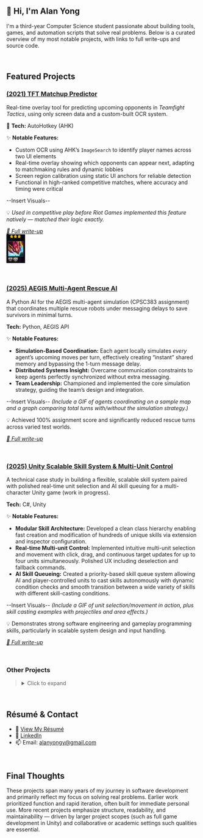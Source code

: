 ## 👋 Hi, I'm Alan Yong

I'm a third-year Computer Science student passionate about building tools, games, and automation scripts that solve real problems. Below is a curated overview of my most notable projects, with links to full write-ups and source code.

&nbsp;
## Featured Projects
### [(2021) TFT Matchup Predictor](https://github.com/yourusername/another-repo)
Real-time overlay tool for predicting upcoming opponents in *Teamfight Tactics*, using only screen data and a custom-built OCR system.

🔧 **Tech:** AutoHotkey (AHK)  

✨ **Notable Features:**  
- Custom OCR using AHK’s `ImageSearch` to identify player names across two UI elements  
- Real-time overlay showing which opponents can appear next, adapting to matchmaking rules and dynamic lobbies  
- Screen region calibration using static UI anchors for reliable detection  
- Functional in high-ranked competitive matches, where accuracy and timing were critical  

--Insert Visuals--

💡 *Used in competitive play before Riot Games implemented this feature natively — matched their logic exactly.*

[*🔗 Full write-up*](https://github.com/yourusername/link)  
![Test Image](Screenshot_1.png)

  
&nbsp;
### [(2025) AEGIS Multi-Agent Rescue AI](https://github.com/yourusername/aegis-rescue-ai)
A Python AI for the AEGIS multi-agent simulation (CPSC383 assignment) that coordinates multiple rescue robots under messaging delays to save survivors in minimal turns.

**Tech:** Python, AEGIS API

✨ **Notable Features:**  
- **Simulation-Based Coordination:** Each agent locally simulates *every* agent’s upcoming moves per turn, effectively creating “instant” shared memory and bypassing the 1-turn message delay.  
- **Distributed Systems Insight:** Overcame communication constraints to keep agents perfectly synchronized without extra messaging.  
- **Team Leadership:** Championed and implemented the core simulation strategy, guiding the team’s design and integration.

--Insert Visuals--
*(Include a GIF of agents coordinating on a sample map and a graph comparing total turns with/without the simulation strategy.)*

💡 Achieved 100% assignment score and significantly reduced rescue turns across varied test worlds.  

[*🔗 Full write-up*](https://github.com/yourusername/link)  
  
&nbsp;
### [(2025) Unity Scalable Skill System & Multi-Unit Control ](https://github.com/yourusername/a) 
A technical case study in building a flexible, scalable skill system paired with polished real-time unit selection and AI skill queuing for a multi-character Unity game (work in progress).

**Tech:** C#, Unity  

✨ **Notable Features:**  
- **Modular Skill Architecture:** Developed a clean class hierarchy enabling fast creation and modification of hundreds of unique skills via extension and inspector configuration.  
- **Real-time Multi-unit Control:** Implemented intuitive multi-unit selection and movement with click, drag, and continuous target updates for up to four units simultaneously. Polished UX including deselection and fallback commands.  
- **AI Skill Queueing:** Created a priority-based skill queue system allowing AI and player-controlled units to cast skills autonomously with dynamic condition checks and smooth transition between a wide variety of skills with different skill-casting conditions.

--Insert Visuals--
*(Include a GIF of unit selection/movement in action, plus skill casting examples with projectiles and area effects.)*

💡 Demonstrates strong software engineering and gameplay programming skills, particularly in scalable system design and input handling. 

[*🔗 Full write-up*](https://github.com/yourusername/link)  

&nbsp;
### Other Projects
> <details>
>   <summary>Click to expand</summary>
>
> ###(2020) LoL Kha’Zix Item DPS Calculator](https://github.com/yourusername/r-simulator)
> 
> Interactive spreadsheet tool for comparing item builds and DPS outcomes on the champion Kha’Zix in League Of Legends, factoring in in-game variables like level, skill combo, armor, and existing items. 
> 
> **🔧 Tech:**  
> Google Sheets (Scriptless)
> 
> **✨ Notable Features:**  
> - Dynamic checkbox-and dropdown-based UI for skill selection, level, item choices, and enemy stats  
> - Calculates marginal benefit of new items based on current build (e.g. "How much does this item improve my damage if I already own X and Y?")  
> - Graph compares relative damage increases over time between multiple selected items 
> - Fully formula-driven: uses hundreds of excel-formulas (ie. `IF`, `VLOOKUP`), and reference tabs to model game logic  
> - No scripts used — all logic embedded in spreadsheet cells with google sheets excel-style formulas
> 
> --Insert Visuals--  
> - GIFs and screenshots available (tool in use + formula breakdowns)  
> - [YouTube tutorial video](#) explaining usage and showcasing features  
> - [Reddit post](#) sharing the tool with the community
> 
> 💡 Used personally and by others to optimize high-level Kha’Zix item builds by quantifying damage tradeoffs. 
>
> [*🔗 Full write-up*](https://github.com/yourusername/link)  
>
> &nbsp;
> ### [(2023) HSR Jingliu/Bronya Turn-Order Simulator](https://github.com/yourusername/hsr-simulator)
> A console-based Java tool that models turn order and damage trade-offs for two characters in Honkai Star Rail, then brute-forces every speed-vs-damage combination to find optimal setups.
> 
> **🔧 Tech:** Java  
>
> **✨ Notable Features:**  
> - **Simulation Engine:** Accurately tracks state changes (energy, buffs, strong/weak phases, out-of-turn ults).  
> - **Parameter Search:** Divides speed ranges into user-defined brackets and finds the highest DPS combinations in each.  
> 
> --Insert Visuals--
> *Include a GIF or screenshot of console output for one bracket and the corresponding performance graph.*
>
> 💡 Confirmed community-recommended speed strategy with independent simulation.
>
> [*🔗 Full write-up*](https://github.com/yourusername/link)  
> </details>

&nbsp;
## Résumé & Contact

- 📄 [View My Résumé](link-to-resume.pdf)
- 🔗 [LinkedIn](https://linkedin.com/in/yourprofile)
- 📫 Email: alanyongy@gmail.com

&nbsp;
## Final Thoughts
These projects span many years of my journey in software development and primarily reflect my focus on solving real problems. Earlier work prioritized function and rapid iteration, often built for immediate personal use. More recent projects emphasize structure, readability, and maintainability — driven by larger project scopes (such as full game development in Unity) and collaborative or academic settings such qualities are essential.

